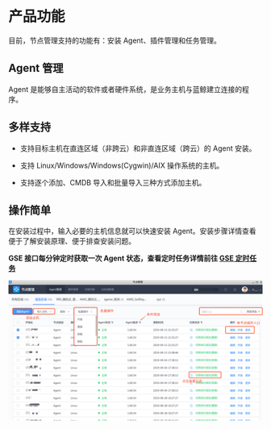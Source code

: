 # 产品功能

目前，节点管理支持的功能有：安装 Agent、插件管理和任务管理。

## Agent 管理

Agent 是能够自主活动的软件或者硬件系统，是业务主机与蓝鲸建立连接的程序。

## 多样支持

- 支持目标主机在直连区域（非跨云）和非直连区域（跨云）的 Agent 安装。

- 支持 Linux/Windows/Windows(Cygwin)/AIX 操作系统的主机。

- 支持逐个添加、CMDB 导入和批量导入三种方式添加主机。

## 操作简单

在安装过程中，输入必要的主机信息就可以快速安装 Agent。安装步骤详情查看便于了解安装原理、便于排查安装问题。

**GSE 接口每分钟定时获取一次 Agent 状态，查看定时任务详情前往 [GSE 定时任务](../附录/Agent_Status.md)**

![-w2020](../assets/agent/image-20190915235952048.png)
